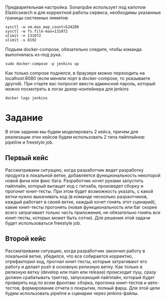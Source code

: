 Предварительная настройка. Sonarqube использует под капотом Elasticsearch и для корректной работы сервиса, необходимы указанные границы системных лимитов:
```
sysctl -w vm.max_map_count=524288
sysctl -w fs.file-max=131072
ulimit -n 131072
ulimit -u 8192
```

Подъем docker-compose, обязательно следите, чтобы команда выполнялась из-под рука.
```
sudo docker-compose -p jenkins up
```

Как только compose поднялся, в браузере можно переходить на localhost:8080 (если меняли порт в docker-compose, то указываете другой). 
При старте вас попросят ввести админский пароль, который можно посмотреть в логах докер-контейнера для jenkins
```
docker logs jenkins
```

# Задание 

В этом задании мы будем моделировать 2 кейса, причем для реализации этих кейсов будем использовать 2 типа пайплайнов: pipeline и freestyle job.

## Первый кейс

Рассматриваем ситуацию, когда разработчик ведет разработку продукта в локальной ветке, добавляется функциональность некоторой новой фичи или
фикс бага. Разработчик хочет руками запустить пайплайн, который вытащит код с гитхаба, произведет сборку и прогонит юнит-тесты. При этом будет
возможность указать, с какой ветки нужно выкачивать код (в команде несколько разраотчиков, каждый работает в своей ветке, каждый хочет гонять
этот сценарий), какие юнит-тесты прогонять (новая функциональность или баг скорее всего затрагивает только часть приложения, не обязательно
гонять все юнит-тесты, которых может быть сотни).
Для решения этой задачи будет использоваться freestyle job.

## Второй кейс

Рассматриваем ситуацию, когда разработчик закончил работу в локальной ветке, убедился, что все собирается корректно, отрефакторил код, прогнал 
юнит-тесты, которые затрагивают его работу и делает push в основную релизную ветку. Как только в релизную ветку (develop или main или release) 
происходит пуш, сразу должен срабатывать триггер, запускающий пайплайн, который будет проверять код по всем фронтам: сборка, прогонка юнит-тестов и 
авто-тестов, формирование отчета о покрытии, полный фарш.
Для этой цели будем использовать pipeline и сценарии через jenkins-файлы.